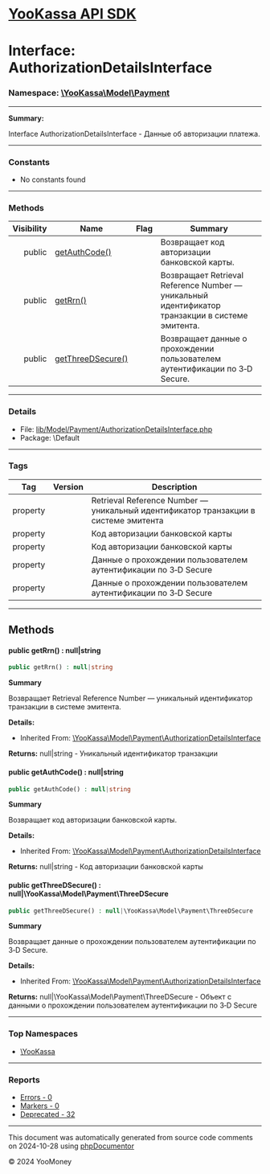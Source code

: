 # [YooKassa API SDK](../home.md)

# Interface: AuthorizationDetailsInterface
### Namespace: [\YooKassa\Model\Payment](../namespaces/yookassa-model-payment.md)
---
**Summary:**

Interface AuthorizationDetailsInterface - Данные об авторизации платежа.

---
### Constants
* No constants found

---
### Methods
| Visibility | Name | Flag | Summary |
| ----------:| ---- | ---- | ------- |
| public | [getAuthCode()](../classes/YooKassa-Model-Payment-AuthorizationDetailsInterface.md#method_getAuthCode) |  | Возвращает код авторизации банковской карты. |
| public | [getRrn()](../classes/YooKassa-Model-Payment-AuthorizationDetailsInterface.md#method_getRrn) |  | Возвращает Retrieval Reference Number — уникальный идентификатор транзакции в системе эмитента. |
| public | [getThreeDSecure()](../classes/YooKassa-Model-Payment-AuthorizationDetailsInterface.md#method_getThreeDSecure) |  | Возвращает данные о прохождении пользователем аутентификации по 3‑D Secure. |

---
### Details
* File: [lib/Model/Payment/AuthorizationDetailsInterface.php](../../lib/Model/Payment/AuthorizationDetailsInterface.php)
* Package: \Default

---
### Tags
| Tag | Version | Description |
| --- | ------- | ----------- |
| property |  | Retrieval Reference Number — уникальный идентификатор транзакции в системе эмитента |
| property |  | Код авторизации банковской карты |
| property |  | Код авторизации банковской карты |
| property |  | Данные о прохождении пользователем аутентификации по 3‑D Secure |
| property |  | Данные о прохождении пользователем аутентификации по 3‑D Secure |

---
## Methods
<a name="method_getRrn" class="anchor"></a>
#### public getRrn() : null|string

```php
public getRrn() : null|string
```

**Summary**

Возвращает Retrieval Reference Number — уникальный идентификатор транзакции в системе эмитента.

**Details:**
* Inherited From: [\YooKassa\Model\Payment\AuthorizationDetailsInterface](../classes/YooKassa-Model-Payment-AuthorizationDetailsInterface.md)

**Returns:** null|string - Уникальный идентификатор транзакции


<a name="method_getAuthCode" class="anchor"></a>
#### public getAuthCode() : null|string

```php
public getAuthCode() : null|string
```

**Summary**

Возвращает код авторизации банковской карты.

**Details:**
* Inherited From: [\YooKassa\Model\Payment\AuthorizationDetailsInterface](../classes/YooKassa-Model-Payment-AuthorizationDetailsInterface.md)

**Returns:** null|string - Код авторизации банковской карты


<a name="method_getThreeDSecure" class="anchor"></a>
#### public getThreeDSecure() : null|\YooKassa\Model\Payment\ThreeDSecure

```php
public getThreeDSecure() : null|\YooKassa\Model\Payment\ThreeDSecure
```

**Summary**

Возвращает данные о прохождении пользователем аутентификации по 3‑D Secure.

**Details:**
* Inherited From: [\YooKassa\Model\Payment\AuthorizationDetailsInterface](../classes/YooKassa-Model-Payment-AuthorizationDetailsInterface.md)

**Returns:** null|\YooKassa\Model\Payment\ThreeDSecure - Объект с данными о прохождении пользователем аутентификации по 3‑D Secure




---

### Top Namespaces

* [\YooKassa](../namespaces/yookassa.md)

---

### Reports
* [Errors - 0](../reports/errors.md)
* [Markers - 0](../reports/markers.md)
* [Deprecated - 32](../reports/deprecated.md)

---

This document was automatically generated from source code comments on 2024-10-28 using [phpDocumentor](http://www.phpdoc.org/)

&copy; 2024 YooMoney